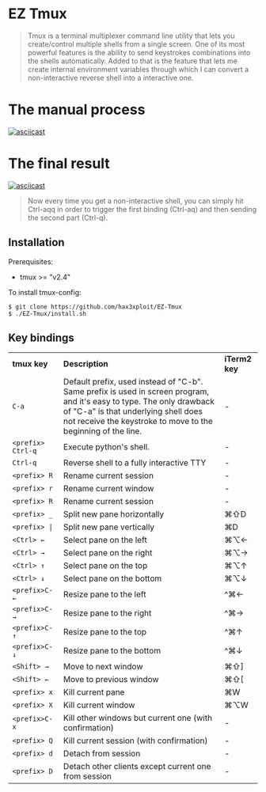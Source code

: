 EZ Tmux 
========
>Tmux is a terminal multiplexer command line utility that lets you create/control multiple shells from a single screen. One of its most powerful features is the ability to send keystrokes combinations into the shells automatically. Added to that is the feature that lets me create internal environment variables through which I can convert a non-interactive reverse shell into a interactive one.


The manual process
===================

[![asciicast](https://asciinema.org/a/426655.svg)](https://asciinema.org/a/426655)



The final result
=================
[![asciicast](https://asciinema.org/a/426667.svg)](https://asciinema.org/a/426667)

>Now every time you get a non-interactive shell, you can simply hit Ctrl-aqq in order to trigger the first binding (Ctrl-aq) and then sending the second part (Ctrl-q).

Installation
-------------
Prerequisites:
- tmux >= "v2.4"


To install tmux-config:
```
$ git clone https://github.com/hax3xploit/EZ-Tmux
$ ./EZ-Tmux/install.sh
```
Key bindings
------------


<table>
    <tr>
        <td nowrap><b>tmux key</b></td>
        <td><b>Description</b></td>
        <td><b>iTerm2 key</b></td>
    </tr>
    <tr>
        <td nowrap><code>C-a</code></td>
        <td>Default prefix, used instead of "C-b". Same prefix is used in screen program, and it's easy to type. The only drawback of "C-a" is that underlying shell does not receive the keystroke to move to the beginning of the line.
        </td>
        <td>-</td>
    </tr>
    <tr>
        <td><code>&lt;prefix&gt; Ctrl-q</code></td>
        <td>Execute python's shell.</td>
        <td>-</td>
    </tr>
    <tr>
        <td><code>Ctrl-q</code></td>
        <td>Reverse shell to a fully interactive TTY</td>
        <td>-</td>
    </tr>
    <tr>
        <td><code>&lt;prefix&gt; R</code></td>
        <td>Rename current session</td>
        <td>-</td>
    </tr>
    <tr>
        <td><code>&lt;prefix&gt; r</code></td>
        <td>Rename current window</td>
        <td>-</td>
    </tr>
    <tr>
        <td><code>&lt;prefix&gt; R</code></td>
        <td>Rename current session</td>
        <td>-</td>
    </tr>
    <tr>
        <td><code>&lt;prefix&gt; _</code></td>
        <td>Split new pane horizontally</td>
        <td>⌘⇧D</td>
    </tr>
    <tr>
        <td><code>&lt;prefix&gt; |</code></td>
        <td>Split new pane vertically</td>
        <td>⌘D</td>
    </tr>
    <tr>
        <td><code>&lt;Ctrl&gt; ←</code></td>
        <td>Select pane on the left</td>
        <td>⌘⌥←</td>
    </tr>
    <tr>
        <td><code>&lt;Ctrl&gt; →</code></td>
        <td>Select pane on the right</td>
        <td>⌘⌥→</td>
    </tr>
    <tr>
        <td><code>&lt;Ctrl&gt; ↑</code></td>
        <td>Select pane on the top</td>
        <td>⌘⌥↑</td>
    </tr>
    <tr>
        <td><code>&lt;Ctrl&gt; ↓</code></td>
        <td>Select pane on the bottom</td>
        <td>⌘⌥↓</td>
    </tr>
    <tr>
        <td><code>&lt;prefix&gt;C-←</code></td>
        <td>Resize pane to the left</td>
        <td>^⌘←</td>
    </tr>
    <tr>
        <td><code>&lt;prefix&gt;C-→</code></td>
        <td>Resize pane to the right</td>
        <td>^⌘→</td>
    </tr>
    <tr>
        <td><code>&lt;prefix&gt;C-↑</code></td>
        <td>Resize pane to the top</td>
        <td>^⌘↑</td>
    </tr>
    <tr>
        <td><code>&lt;prefix&gt;C-↓</code></td>
        <td>Resize pane to the bottom</td>
        <td>^⌘↓</td>
    </tr>
    <tr>
        <td><code>&lt;Shift&gt; →</code></td>
        <td>Move to next window</td>
        <td>⌘⇧]</td>
    </tr>
    <tr>
        <td><code>&lt;Shift&gt; ←</code></td>
        <td>Move to previous window</td>
        <td>⌘⇧[</td>
    </tr>
    <tr>
        <td><code>&lt;prefix&gt; x</code></td>
        <td>Kill current pane</td>
        <td>⌘W</td>
    </tr>
    <tr>
        <td><code>&lt;prefix&gt; X</code></td>
        <td>Kill current window</td>
        <td>⌘⌥W</td>
    </tr>
    <tr>
        <td><code>&lt;prefix&gt;C-x</code></td>
        <td>Kill other windows but current one (with confirmation)</td>
        <td>-</td>
    </tr>
    <tr>
        <td><code>&lt;prefix&gt; Q</code></td>
        <td>Kill current session (with confirmation)</td>
        <td>-</td>
    </tr>
    <tr>
        <td><code>&lt;prefix&gt; d</code></td>
        <td>Detach from session</td>
        <td>-</td>
    </tr>
    <tr>
        <td><code>&lt;prefix&gt; D</code></td>
        <td>Detach other clients except current one from session</td>
        <td>-</td>
    </tr>
</table>

